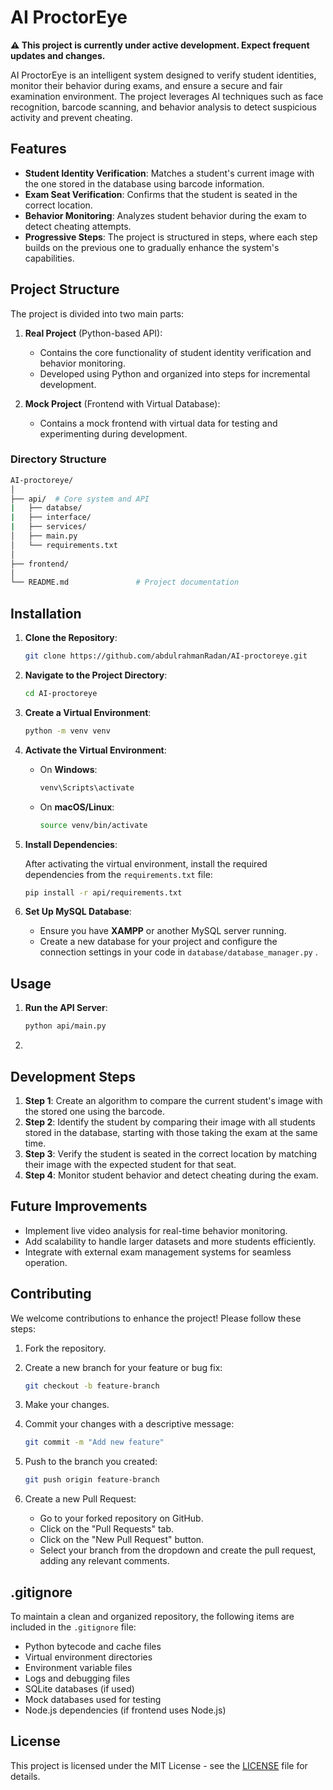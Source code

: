 
# AI ProctorEye

**⚠️ This project is currently under active development. Expect frequent updates and changes.**

AI ProctorEye is an intelligent system designed to verify student identities, monitor their behavior during exams, and ensure a secure and fair examination environment. The project leverages AI techniques such as face recognition, barcode scanning, and behavior analysis to detect suspicious activity and prevent cheating.

## Features

- **Student Identity Verification**: Matches a student's current image with the one stored in the database using barcode information.
- **Exam Seat Verification**: Confirms that the student is seated in the correct location.
- **Behavior Monitoring**: Analyzes student behavior during the exam to detect cheating attempts.
- **Progressive Steps**: The project is structured in steps, where each step builds on the previous one to gradually enhance the system's capabilities.

## Project Structure

The project is divided into two main parts:

1. **Real Project** (Python-based API):
    - Contains the core functionality of student identity verification and behavior monitoring.
    - Developed using Python and organized into steps for incremental development.
  
2. **Mock Project** (Frontend with Virtual Database):
    - Contains a mock frontend with virtual data for testing and experimenting during development.

### Directory Structure

```bash
AI-proctoreye/
│
├── api/  # Core system and API
|   ├── databse/
|   ├── interface/  
|   ├── services/              
│   ├── main.py
│   └── requirements.txt    
│
├── frontend/ 
│
└── README.md               # Project documentation
```

## Installation

1. **Clone the Repository**:

   ```bash
   git clone https://github.com/abdulrahmanRadan/AI-proctoreye.git
   ```

2. **Navigate to the Project Directory**:

   ```bash
   cd AI-proctoreye
   ```

3. **Create a Virtual Environment**:

   ```bash
   python -m venv venv
   ```

4. **Activate the Virtual Environment**:
   - On **Windows**:

     ```bash
     venv\Scripts\activate
     ```

   - On **macOS/Linux**:

     ```bash
     source venv/bin/activate
     ```

5. **Install Dependencies**:

   After activating the virtual environment, install the required dependencies from the `requirements.txt` file:

   ```bash
   pip install -r api/requirements.txt
   ```

6. **Set Up MySQL Database**:
   - Ensure you have **XAMPP** or another MySQL server running. 
   - Create a new database for your project and configure the connection settings in your code in `database/database_manager.py` .

## Usage

1. **Run the API Server**:

   ```bash
   python api/main.py
   ```

2. 

## Development Steps

1. **Step 1**: Create an algorithm to compare the current student's image with the stored one using the barcode.
2. **Step 2**: Identify the student by comparing their image with all students stored in the database, starting with those taking the exam at the same time.
3. **Step 3**: Verify the student is seated in the correct location by matching their image with the expected student for that seat.
4. **Step 4**: Monitor student behavior and detect cheating during the exam.

## Future Improvements

- Implement live video analysis for real-time behavior monitoring.
- Add scalability to handle larger datasets and more students efficiently.
- Integrate with external exam management systems for seamless operation.

## Contributing

We welcome contributions to enhance the project! Please follow these steps:

1. Fork the repository.
2. Create a new branch for your feature or bug fix:

   ```bash
   git checkout -b feature-branch
   ```

3. Make your changes.
4. Commit your changes with a descriptive message:

   ```bash
   git commit -m "Add new feature"
   ```

5. Push to the branch you created:

   ```bash
   git push origin feature-branch
   ```

6. Create a new Pull Request:
   - Go to your forked repository on GitHub.
   - Click on the "Pull Requests" tab.
   - Click on the "New Pull Request" button.
   - Select your branch from the dropdown and create the pull request, adding any relevant comments.

## .gitignore

To maintain a clean and organized repository, the following items are included in the `.gitignore` file:

- Python bytecode and cache files
- Virtual environment directories
- Environment variable files
- Logs and debugging files
- SQLite databases (if used)
- Mock databases used for testing
- Node.js dependencies (if frontend uses Node.js)

## License

This project is licensed under the MIT License - see the [LICENSE](LICENSE) file for details.


